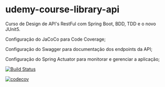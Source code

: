 # udemy-course-library-api
Curso de Design de API's RestFul com Spring Boot, BDD, TDD e o novo JUnit5.

Configuração do JaCoCo para Code Coverage;

Configuração do Swagger para documentação dos endpoints da API;

Configuração do Spring Actuator para monitorar e gerenciar a aplicação;

[![Build Status](https://travis-ci.org/EdsonGustavoTofolo/udemy-course-library-api.svg?branch=master)](https://travis-ci.org/EdsonGustavoTofolo/udemy-course-library-api)

[![codecov](https://codecov.io/gh/EdsonGustavoTofolo/udemy-course-library-api/branch/master/graph/badge.svg?token=LF9E7WTJI0)](https://codecov.io/gh/EdsonGustavoTofolo/udemy-course-library-api)
